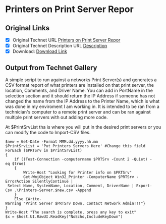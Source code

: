 # Printers on Print Server Repor

## Original Links

- [x] Original Technet URL [Printers on Print Server Repor](https://gallery.technet.microsoft.com/Printers-on-Print-Server-10a36018)
- [x] Original Technet Description URL [Description](https://gallery.technet.microsoft.com/Printers-on-Print-Server-10a36018/description)
- [x] Download: [Download Link](Download\PrinterReport-Server.ps1)

## Output from Technet Gallery

A simple script to run against a networks Print Server(s) and generates a CSV format report of what printers are installed on that print server, the location, Comments, and Driver Name. You can add in PortName in the selection section and it should return  the IP Address if someone has not changed the name from the IP Address to the Printer Name, which is what was done in my enviroment I am working in. It is intended to be ran from a technician's computer to a remote print server and can be ran against multiple  print servers with out adding more code.

At $PrintSrvList tha is where you will put in the desired print servers or you can modify the code to Import-CSV files.

```
$new = Get-Date -Format MMM.dd.yyyy.hh.mm
$PrintSrvList = 'Put Printers Servers Here' #Change this field
ForEach ($PRTSrv in $PrintSrvList)
{
    if ((Test-Connection -computername $PRTSrv -Count 2 -Quiet) -eq $true)
    {
        Write-Host "Looking for Printer info on $PRTSrv"
        Get-WmiObject Win32_Printer -ComputerName $PRTSrv -ErrorAction SilentlyContinue | Select Name, SystemName, Location, Comment, DriverName | Export-Csv .\Printers-Server.$new.csv -Append
    }
    Else {Write-Warning "Print Server $PRTSrv Down, Contact Network Admin!!!"}
}
Write-Host "The search is complete, press any key to exit"
$x = $host.UI.RawUI.ReadKey("NoEcho,IncludeKeyDown")
```

